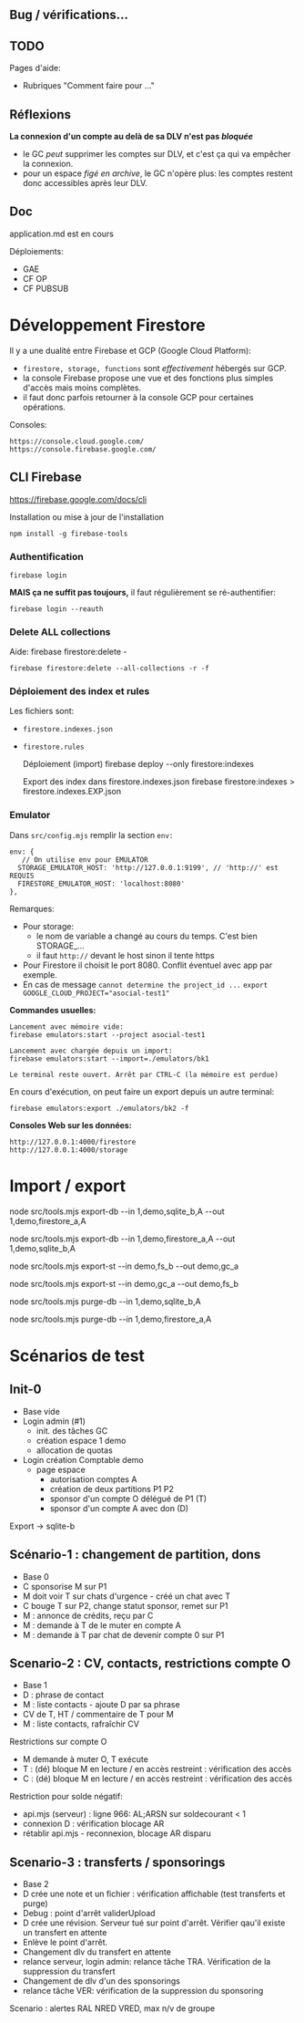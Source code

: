 ## Bug / vérifications...

## TODO
Pages d'aide:
- Rubriques "Comment faire pour ..."

## Réflexions
**La connexion d'un compte au delà de sa DLV n'est pas _bloquée_**
- le GC _peut_ supprimer les comptes sur DLV, et c'est ça qui va empêcher la connexion.
- pour un espace _figé en archive_, le GC n'opère plus: les comptes restent donc accessibles après leur DLV.

## Doc
application.md est en cours

Déploiements:
- GAE
- CF OP
- CF PUBSUB

# Développement Firestore

Il y a une dualité entre Firebase et GCP (Google Cloud Platform):
- `firestore, storage, functions` sont _effectivement_ hébergés sur GCP.
- la console Firebase propose une vue et des fonctions plus simples d'accès mais moins complètes.
- il faut donc parfois retourner à la console GCP pour certaines opérations.

Consoles:

    https://console.cloud.google.com/
    https://console.firebase.google.com/

## CLI Firebase
https://firebase.google.com/docs/cli

Installation ou mise à jour de l'installation

    npm install -g firebase-tools

### Authentification

    firebase login

**MAIS ça ne suffit pas toujours,** il faut régulièrement se ré-authentifier:

    firebase login --reauth


### Delete ALL collections
Aide: firebase firestore:delete -

    firebase firestore:delete --all-collections -r -f

### Déploiement des index et rules
Les fichiers sont:
- `firestore.indexes.json`
- `firestore.rules`

    Déploiement (import)
    firebase deploy --only firestore:indexes

    Export des index dans firestore.indexes.json
    firebase firestore:indexes > firestore.indexes.EXP.json

### Emulator
Dans `src/config.mjs` remplir la section `env:`

    env: {
       // On utilise env pour EMULATOR
      STORAGE_EMULATOR_HOST: 'http://127.0.0.1:9199', // 'http://' est REQUIS
      FIRESTORE_EMULATOR_HOST: 'localhost:8080'
    },

Remarques:
- Pour storage: 
  - le nom de variable a changé au cours du temps. C'est bien STORAGE_...
  - il faut `http://` devant le host sinon il tente https
- Pour Firestore il choisit le port 8080. Conflit éventuel avec app par exemple.
- En cas de message `cannot determine the project_id ...`
  `export GOOGLE_CLOUD_PROJECT="asocial-test1"`

**Commandes usuelles:**

    Lancement avec mémoire vide:
    firebase emulators:start --project asocial-test1

    Lancement avec chargée depuis un import:
    firebase emulators:start --import=./emulators/bk1

    Le terminal reste ouvert. Arrêt par CTRL-C (la mémoire est perdue)

En cours d'exécution, on peut faire un export depuis un autre terminal:

    firebase emulators:export ./emulators/bk2 -f

**Consoles Web sur les données:**

    http://127.0.0.1:4000/firestore
    http://127.0.0.1:4000/storage

# Import / export

node src/tools.mjs export-db --in 1,demo,sqlite_b,A --out 1,demo,firestore_a,A

node src/tools.mjs export-db --in 1,demo,firestore_a,A --out 1,demo,sqlite_b,A

node src/tools.mjs export-st --in demo,fs_b --out demo,gc_a

node src/tools.mjs export-st --in demo,gc_a --out demo,fs_b

node src/tools.mjs purge-db --in 1,demo,sqlite_b,A

node src/tools.mjs purge-db --in 1,demo,firestore_a,A

# Scénarios de test

## Init-0
- Base vide
- Login admin (#1)
  - init. des tâches GC
  - création espace 1 demo
  - allocation de quotas
- Login création Comptable demo
  - page espace
    - autorisation comptes A
    - création de deux partitions P1 P2
    - sponsor d'un compte O délégué de P1 (T)
    - sponsor d'un compte A avec don (D)

Export -> sqlite-b

## Scénario-1 : changement de partition, dons
- Base 0
- C sponsorise M sur P1
- M doit voir T sur chats d'urgence - créé un chat avec T
- C bouge T sur P2, change statut sponsor, remet sur P1
- M : annonce de crédits, reçu par C
- M : demande à T de le muter en compte A
- M : demande à T par chat de devenir compte 0 sur P1

## Scenario-2 : CV, contacts, restrictions compte O
- Base 1
- D : phrase de contact
- M : liste contacts - ajoute D par sa phrase
- CV de T, HT / commentaire de T pour M
- M : liste contacts, rafraîchir CV

Restrictions sur compte O
- M demande à muter O, T exécute
- T : (dé) bloque M en lecture / en accès restreint : vérification des accès
- C : (dé) bloque M en lecture / en accès restreint : vérification des accès

Restriction pour solde négatif:
- api.mjs (serveur) : ligne 966: AL;ARSN sur soldecourant < 1
- connexion D : vérification blocage AR
- rétablir api.mjs - reconnexion, blocage AR disparu

## Scenario-3 : transferts / sponsorings
- Base 2
- D crée une note et un fichier : vérification affichable (test transferts et purge)
- Debug : point d'arrêt validerUpload
- D crée une révision. Serveur tué sur point d'arrêt. Vérifier qau'il existe un transfert en attente
- Enlève le point d'arrêt.
- Changement dlv du transfert en attente
- relance serveur, login admin: relance tâche TRA. Vérification de la suppression du transfert
- Changement de dlv d'un des sponsorings
- relance tâche VER: vérification de la suppression du sponsoring 

Scenario : alertes RAL NRED VRED, max n/v de groupe
